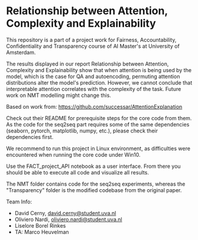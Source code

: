# Relationship between Attention, Complexity and Explainability

This repository is a part of a project work for Fairness, Accountability, Confidentiality and Transparency course of AI Master's at University of Amsterdam. 

The results displayed in our report Relationship between Attention, Complexity and Explainability show that when attention is being used by the model, which is the case for QA and autoencoding, permuting attention distributions alter the model's prediction. However, we cannot conclude that interpretable attention correlates with the complexity of the task. Future work on NMT modelling might change this. 

Based on work from:
https://github.com/successar/AttentionExplanation

Check out their README for prerequisite steps for the core code from them. As the code for the seq2seq part requires some of the same dependencies (seaborn, pytorch, matplotlib, numpy, etc.), please check their dependencies first.

We recommend to run this project in Linux environment, as difficulties were encountered when running the core code under Win10.

Use the FACT_project_API notebook as a user interface. From there you should be able to execute all code and visualize all results.

The NMT folder contains code for the seq2seq experiments, whereas the "Transparency" folder is the modified codebase from the original paper.

Team Info:
- David Cerny, david.cerny@student.uva.nl
- Oliviero Nardi, oliviero.nardi@student.uva.nl
- Liselore Borel Rinkes
- TA: Marco Heuvelman
